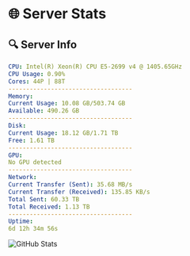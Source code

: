 # 🌐 Server Stats
## 🔍 Server Info
```yaml
CPU: Intel(R) Xeon(R) CPU E5-2699 v4 @ 1405.65GHz
CPU Usage: 0.90%
Cores: 44P | 88T
-----------------------------------
Memory:
Current Usage: 10.08 GB/503.74 GB
Available: 490.26 GB
-----------------------------------
Disk:
Current Usage: 18.12 GB/1.71 TB
Free: 1.61 TB
-----------------------------------
GPU:
No GPU detected
-----------------------------------
Network:
Current Transfer (Sent): 35.68 MB/s
Current Transfer (Received): 135.85 KB/s
Total Sent: 60.33 TB
Total Received: 1.13 TB
-----------------------------------
Uptime:
6d 12h 34m 56s
```
![GitHub Stats](https://img.shields.io/badge/Updated-2025-02-14_11:18:14-blue)